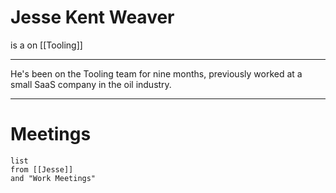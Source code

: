 # Jesse Kent Weaver
is a 
on [[Tooling]]

---
He's been on the Tooling team for nine months, previously worked at a small SaaS company in the oil industry.

---
# Meetings
```dataview
list
from [[Jesse]]
and "Work Meetings"
```